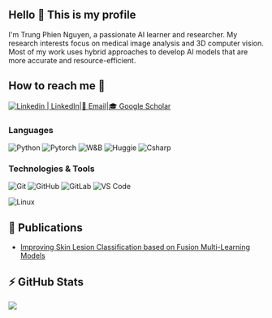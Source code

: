 ## Hello 👋 This is my profile

I'm Trung Phien Nguyen, a passionate AI learner and researcher. My research interests focus on medical image
 analysis and 3D computer vision. Most of my work uses hybrid approaches to develop AI models that are more
 accurate and resource-efficient.

 ## How to reach me 📝
[![Linkedin](https://i.stack.imgur.com/gVE0j.png) | LinkedIn](https://www.linkedin.com/in/tphiennguyen/)|[📩 Email](trungphien456@gmail.com)|[🎓 Google Scholar](https://scholar.google.com.vn/citations?user=BNQNM4wAAAAJ&hl=vi)

### Languages
  ![Python](https://img.shields.io/badge/-Python-black?style=flat-square&logo=Python)
  ![Pytorch](https://img.shields.io/badge/PyTorch-EE4C2C?style=flat-square&logo=pytorch)
  ![W&B](https://img.shields.io/badge/Weights_&_Biases-FFBE00?style=flat-square&logo=WeightsAndBiases)
  ![Huggie](https://img.shields.io/badge/-HuggingFace-FDEE21?style=flat-square&logo=HuggingFace)
  ![Csharp](https://img.shields.io/badge/C%23-239120?style=flat-square&logo=csharp)
### Technologies & Tools
  ![Git](https://img.shields.io/badge/-Git-black?style=flat-square&logo=git)
  ![GitHub](https://img.shields.io/badge/-GitHub-181717?style=flat-square&logo=github)
  ![GitLab](https://img.shields.io/badge/-GitLab-FCA121?style=flat-square&logo=gitlab)
  ![VS Code](https://img.shields.io/badge/-VS%20Code-007ACC?style=flat-square&logo=visual-studio-code)

  ![Linux](https://img.shields.io/badge/Linux-black?style=flat-square&logo=linux)

## 🔭 Publications
 - [Improving Skin Lesion Classification based on Fusion Multi-Learning Models](https://ieeexplore.ieee.org/document/10858900)
## ⚡ GitHub Stats

<img src="https://github-readme-stats.vercel.app/api/top-langs/?username=trungphien&layout=compact&count_private=true&theme=gruvbox" />
